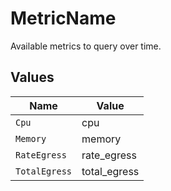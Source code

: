 # MetricName

Available metrics to query over time.


## Values

| Name          | Value         |
| ------------- | ------------- |
| `Cpu`         | cpu           |
| `Memory`      | memory        |
| `RateEgress`  | rate_egress   |
| `TotalEgress` | total_egress  |